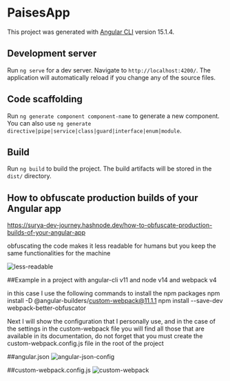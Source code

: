 # PaisesApp

This project was generated with [Angular CLI](https://github.com/angular/angular-cli) version 15.1.4.

## Development server

Run `ng serve` for a dev server. Navigate to `http://localhost:4200/`. The application will automatically reload if you change any of the source files.

## Code scaffolding

Run `ng generate component component-name` to generate a new component. You can also use `ng generate directive|pipe|service|class|guard|interface|enum|module`.

## Build

Run `ng build` to build the project. The build artifacts will be stored in the `dist/` directory.

## How to obfuscate production builds of your Angular app

https://surya-dev-journey.hashnode.dev/how-to-obfuscate-production-builds-of-your-angular-app

obfuscating the code makes it less readable for humans but you keep the same functionalities for the machine

![less-readable](https://user-images.githubusercontent.com/55423389/231762692-3dc385af-4b91-428c-8742-c2f0c2a02c2f.PNG)

##Example in a project with angular-cli v11 and node v14 and webpack v4

in this case I use the following commands to install the npm packages
npm install -D @angular-builders/custom-webpack@11.1.1
npm install --save-dev webpack-better-obfuscator


Next I will show the configuration that I personally use, and in the case of the settings in the custom-webpack file you will find all those that are available in its documentation, do not forget that you must create the custom-webpack.config.js file in the root of the project

##angular.json
![angular-json-config](https://user-images.githubusercontent.com/55423389/233251075-56e039b4-390a-465c-85a7-fac7f442afa1.PNG)

##custom-webpack.config.js
![custom-webpack](https://user-images.githubusercontent.com/55423389/233251204-4f32c5c8-2bb0-4313-8208-6b58ce5a4d45.png)



